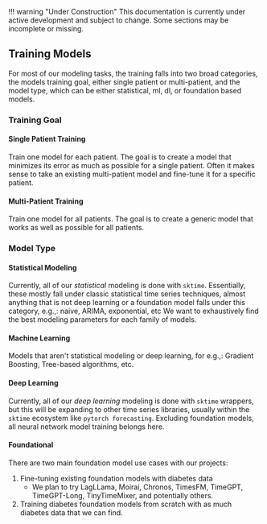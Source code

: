 !!! warning "Under Construction"
    This documentation is currently under active development and subject to change.
    Some sections may be incomplete or missing.

## Training Models <a id="model-training"></a>
For most of our modeling tasks, the training falls into two broad categories, the models training goal, either single patient or multi-patient, and the model type, which can be either statistical, ml, dl, or foundation based models.
### Training Goal
#### Single Patient Training
Train one model for each patient.
The goal is to create a model that minimizes its error as much as possible for a single patient.
Often it makes sense to take an existing multi-patient model and fine-tune it for a specific patient.

#### Multi-Patient Training
Train one model for all patients.
The goal is to create a generic model that works as well as possible for all patients.

### Model Type
#### Statistical Modeling
Currently, all of our *statistical* modeling is done with ```sktime```.
Essentially, these mostly fall under classic statistical time series techniques, almost anything that is not deep learning or a foundation model falls under this category, e.g.,: naive, ARIMA, exponential, etc
We want to exhaustively find the best modeling parameters for each family of models.

#### Machine Learning
Models that aren't statistical modeling or deep learning, for e.g.,: Gradient Boosting, Tree-based algorithms, etc.

#### Deep Learning
Currently, all of our *deep learning* modeling is done with ```sktime``` wrappers, but this will be expanding to other time series libraries, usually within the ```sktime``` ecosystem like ```pytorch forecasting```.
Excluding foundation models, all neural network model training belongs here.

#### Foundational
There are two main foundation model use cases with our projects:
1. Fine-tuning existing foundation models with diabetes data
    - We plan to try LagLLama, Moirai, Chronos, TimesFM, TimeGPT, TimeGPT-Long, TinyTimeMixer, and potentially others.
2. Training diabetes foundation models from scratch with as much diabetes data that we can find.
